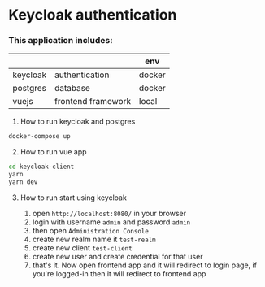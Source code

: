# Keycloak authentication

### This application includes:

|  |  |env|
|---|---|---|
|keycloak | authentication| docker |
|postgres | database| docker | 
|vuejs    | frontend framework|local|


1. How to run keycloak and postgres

```bash
docker-compose up
```

2. How to run vue app

```bash
cd keycloak-client
yarn
yarn dev
```

3. How to run start using keycloak

    1. open `http://localhost:8080/` in your browser
    2. login with username `admin` and password `admin`
    3. then open `Administration Console`
    4. create new realm name it `test-realm`
    5. create new client `test-client`
    6. create new user and create credential for that user
    7. that's it. Now open frontend app and it will redirect to login page, if you're logged-in then it will redirect to frontend app